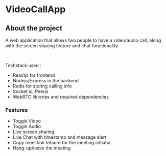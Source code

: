 # VideoCallApp
<h2>About the project</h2>
<p>A web application that allows two people to have a video/audio call, along with the screen sharing feature and chat functionality.</p>
  <br>

  <p>Techstack used : </p>
 <ul>
  <li>Reactjs for frontend</li>
  <li>Nodejs/Express in the backend</li>
  <li>Redis for storing calling info</li>
  <li>Socket.io, Peerjs</li>
  <li>WebRTC libraries and required dependencies</li>
 </ul>
 
 <h3>Features</h3>
 <ul>
  <li>Toggle Video</li>
  <li>Toggle Audio</li>
  <li>Live screen sharing</li>
  <li>Live Chat with timestamp and message alert</li>
  <li>Copy meet link fetaure for the meeting initiator</li>
  <li>Hang-up/leave the meeting</li>
 




